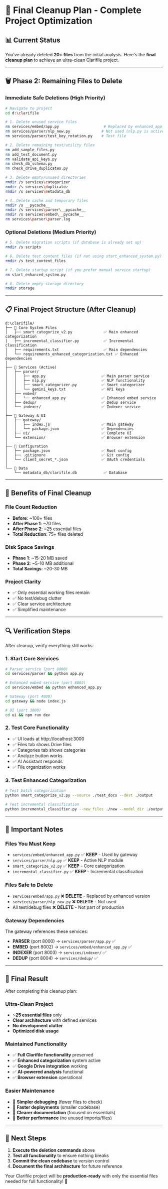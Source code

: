 # 🎯 Final Cleanup Plan - Complete Project Optimization

## 📊 **Current Status**
You've already deleted **20+ files** from the initial analysis. Here's the **final cleanup plan** to achieve an ultra-clean Clarifile project.

---

## 🗑️ **Phase 2: Remaining Files to Delete**

### **Immediate Safe Deletions (High Priority)**

```bash
# Navigate to project
cd d:\clarifile

# 1. Delete unused service files
rm services/embed/app.py                    # Replaced by enhanced_app.py
rm services/parser/nlp_new.py              # Not used (nlp.py is active)
rm services/parser/test_key_rotation.py    # Test file

# 2. Delete remaining test/utility files  
rm add_sample_files.py
rm add_test_document.py
rm validate_api_keys.py
rm check_db_schema.py
rm check_drive_duplicates.py

# 3. Delete empty/unused directories
rmdir /s services\categorizer
rmdir /s services\duplicatez  
rmdir /s services\metadata_db

# 4. Delete cache and temporary files
rmdir /s __pycache__
rmdir /s services\parser\__pycache__
rmdir /s services\embed\__pycache__
rm services\parser\parser.log
```

### **Optional Deletions (Medium Priority)**

```bash
# 5. Delete migration scripts (if database is already set up)
rmdir /s scripts

# 6. Delete test content files (if not using start_enhanced_system.py)
rmdir /s test_content_files

# 7. Delete startup script (if you prefer manual service startup)
rm start_enhanced_system.py

# 8. Delete empty storage directory
rmdir storage
```

---

## 📋 **Final Project Structure (After Cleanup)**

```
d:\clarifile/
├── 📁 Core System Files
│   ├── smart_categorize_v2.py              ✅ Main enhanced categorization
│   ├── incremental_classifier.py           ✅ Incremental classification
│   ├── requirements.txt                    ✅ Main dependencies
│   └── requirements_enhanced_categorization.txt ✅ Enhanced dependencies
│
├── 📁 Services (Active)
│   ├── parser/
│   │   ├── app.py                         ✅ Main parser service
│   │   ├── nlp.py                         ✅ NLP functionality
│   │   ├── smart_categorizer.py           ✅ Smart categorizer
│   │   └── gemini_keys.txt                ✅ API keys
│   ├── embed/
│   │   └── enhanced_app.py                ✅ Enhanced embed service
│   ├── dedup/                             ✅ Dedup service
│   └── indexer/                           ✅ Indexer service
│
├── 📁 Gateway & UI
│   ├── gateway/
│   │   ├── index.js                       ✅ Main gateway
│   │   └── package.json                   ✅ Dependencies
│   ├── ui/                                ✅ Complete UI
│   └── extension/                         ✅ Browser extension
│
├── 📁 Configuration
│   ├── package.json                       ✅ Root config
│   ├── .gitignore                         ✅ Git config
│   └── client_secret_*.json               ✅ OAuth credentials
│
└── 📁 Data
    └── metadata_db/clarifile.db            ✅ Database
```

---

## 🎯 **Benefits of Final Cleanup**

### **File Count Reduction**
- **Before**: ~100+ files
- **After Phase 1**: ~70 files  
- **After Phase 2**: ~25 essential files
- **Total Reduction**: 75+ files deleted

### **Disk Space Savings**
- **Phase 1**: ~15-20 MB saved
- **Phase 2**: ~5-10 MB additional
- **Total Savings**: ~20-30 MB

### **Project Clarity**
- ✅ Only essential working files remain
- ✅ No test/debug clutter
- ✅ Clear service architecture
- ✅ Simplified maintenance

---

## 🔍 **Verification Steps**

After cleanup, verify everything still works:

### **1. Start Core Services**
```bash
# Parser service (port 8000)
cd services/parser && python app.py

# Enhanced embed service (port 8002)  
cd services/embed && python enhanced_app.py

# Gateway (port 4000)
cd gateway && node index.js

# UI (port 3000)
cd ui && npm run dev
```

### **2. Test Core Functionality**
- ✅ UI loads at http://localhost:3000
- ✅ Files tab shows Drive files
- ✅ Categories tab shows categories
- ✅ Analyze button works
- ✅ AI Assistant responds
- ✅ File organization works

### **3. Test Enhanced Categorization**
```bash
# Test batch categorization
python smart_categorize_v2.py --source ./test_docs --dest ./output

# Test incremental classification
python incremental_classifier.py --new_files ./new --model_dir ./output
```

---

## 🚨 **Important Notes**

### **Files You Must Keep**
- `services/embed/enhanced_app.py` ✅ **KEEP** - Used by gateway
- `services/parser/nlp.py` ✅ **KEEP** - Active NLP module  
- `smart_categorize_v2.py` ✅ **KEEP** - Core categorization
- `incremental_classifier.py` ✅ **KEEP** - Incremental classification

### **Files Safe to Delete**
- `services/embed/app.py` ❌ **DELETE** - Replaced by enhanced version
- `services/parser/nlp_new.py` ❌ **DELETE** - Not used
- All test/debug files ❌ **DELETE** - Not part of production

### **Gateway Dependencies**
The gateway references these services:
- **PARSER** (port 8000) → `services/parser/app.py` ✅
- **EMBED** (port 8002) → `services/embed/enhanced_app.py` ✅  
- **INDEXER** (port 8003) → `services/indexer/` ✅
- **DEDUP** (port 8004) → `services/dedup/` ✅

---

## 🎉 **Final Result**

After completing this cleanup plan:

### **Ultra-Clean Project**
- **~25 essential files** only
- **Clear architecture** with defined services
- **No development clutter** 
- **Optimized disk usage**

### **Maintained Functionality**
- ✅ **Full Clarifile functionality** preserved
- ✅ **Enhanced categorization** system active
- ✅ **Google Drive integration** working
- ✅ **AI-powered analysis** functional
- ✅ **Browser extension** operational

### **Easier Maintenance**
- 🔧 **Simpler debugging** (fewer files to check)
- 🔧 **Faster deployments** (smaller codebase)
- 🔧 **Clearer documentation** (focused on essentials)
- 🔧 **Better performance** (no unused imports/files)

---

## 🚀 **Next Steps**

1. **Execute the deletion commands** above
2. **Test all functionality** to ensure nothing breaks
3. **Commit the clean codebase** to version control
4. **Document the final architecture** for future reference

Your Clarifile project will be **production-ready** with only the essential files needed for full functionality! 🎯
